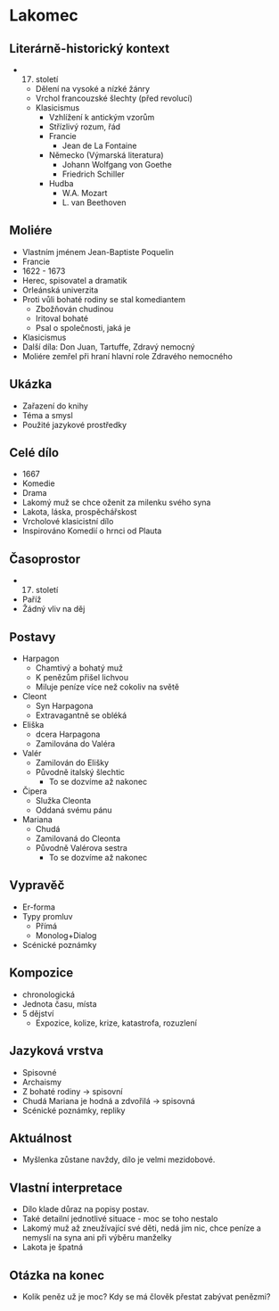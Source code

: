 # Lakomec

## Literárně-historický kontext
- 17. století
    - Dělení na vysoké a nízké žánry
    - Vrchol francouzské šlechty (před revolucí)
    - Klasicismus
        - Vzhlížení k antickým vzorům
        - Střízlivý rozum, řád
        - Francie
            - Jean de La Fontaine
        - Německo (Výmarská literatura)
            - Johann Wolfgang von Goethe
            - Friedrich Schiller
        - Hudba
            - W.A. Mozart
            - L. van Beethoven

## Moliére
- Vlastním jménem Jean-Baptiste Poquelin
- Francie
- 1622 - 1673
- Herec, spisovatel a dramatik
- Orleánská univerzita
- Proti vůli bohaté rodiny se stal komediantem
    - Zbožňován chudinou
    - Iritoval bohaté
    - Psal o společnosti, jaká je
- Klasicismus
- Další díla: Don Juan, Tartuffe, Zdravý nemocný
- Moliére zemřel při hraní hlavní role Zdravého nemocného

## Ukázka
- Zařazení do knihy
- Téma a smysl
- Použité jazykové prostředky

## Celé dílo
- 1667
- Komedie
- Drama
- Lakomý muž se chce oženit za milenku svého syna
- Lakota, láska, prospěchářskost
- Vrcholové klasicistní dílo
- Inspirováno Komedií o hrnci od Plauta

## Časoprostor
- 17. století
- Paříž
- Žádný vliv na děj

## Postavy
- Harpagon
    - Chamtivý a bohatý muž
    - K penězům přišel lichvou
    - Miluje peníze více než cokoliv na světě
- Cleont
    - Syn Harpagona
    - Extravagantně se obléká
- Eliška
    - dcera Harpagona
    - Zamilována do Valéra
- Valér
    - Zamilován do Elišky
    - Původně italský šlechtic
        - To se dozvíme až nakonec
- Čipera
    - Služka Cleonta
    - Oddaná svému pánu
- Mariana
    - Chudá
    - Zamilovaná do Cleonta
    - Původně Valérova sestra
        - To se dozvíme až nakonec

## Vypravěč
- Er-forma
- Typy promluv
    - Přímá
    - Monolog+Dialog
- Scénické poznámky

## Kompozice
- chronologická
- Jednota času, místa
- 5 dějství
    - Expozice, kolize, krize, katastrofa, rozuzlení

## Jazyková vrstva
- Spisovné
- Archaismy
- Z bohaté rodiny -> spisovní
- Chudá Mariana je hodná a zdvořilá -> spisovná
- Scénické poznámky, repliky

## Aktuálnost
- Myšlenka zůstane navždy, dílo je velmi mezidobové.

## Vlastní interpretace
- Dílo klade důraz na popisy postav.
- Také detailní jednotlivé situace - moc se toho nestalo
- Lakomý muž až zneužívající své děti, nedá jim nic, chce peníze a nemyslí na syna ani při výběru manželky
- Lakota je špatná

## Otázka na konec
- Kolik peněz už je moc? Kdy se má člověk přestat zabývat penězmi?
